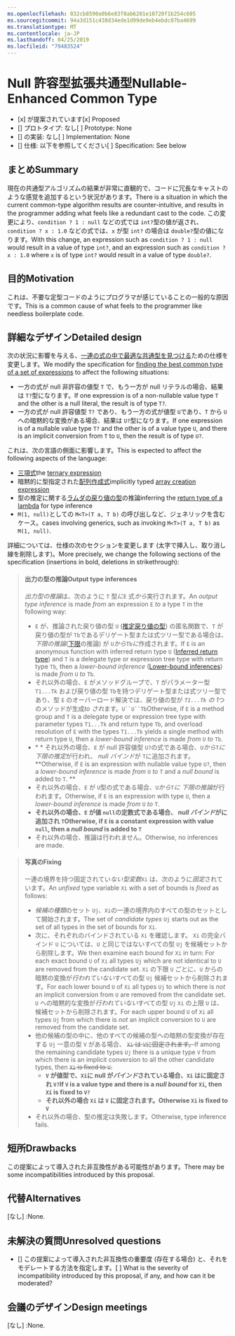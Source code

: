 ```yaml
---
ms.openlocfilehash: 032cb8590a0b6e83f8ab6201e10720f1b254c605
ms.sourcegitcommit: 94a3d151c438d34ede1d99de9eb4ebdc07ba4699
ms.translationtype: MT
ms.contentlocale: ja-JP
ms.lasthandoff: 04/25/2019
ms.locfileid: "79483524"
---
```

# <a name="nullable-enhanced-common-type"></a><span data-ttu-id="ec22a-101">Null 許容型拡張共通型</span><span class="sxs-lookup"><span data-stu-id="ec22a-101">Nullable-Enhanced Common Type</span></span>

* <span data-ttu-id="ec22a-102">[x] が提案されています</span><span class="sxs-lookup"><span data-stu-id="ec22a-102">[x] Proposed</span></span>
* <span data-ttu-id="ec22a-103">[] プロトタイプ: なし</span><span class="sxs-lookup"><span data-stu-id="ec22a-103">[ ] Prototype: None</span></span>
* <span data-ttu-id="ec22a-104">[] の実装: なし</span><span class="sxs-lookup"><span data-stu-id="ec22a-104">[ ] Implementation: None</span></span>
* <span data-ttu-id="ec22a-105">[] 仕様: 以下を参照してください</span><span class="sxs-lookup"><span data-stu-id="ec22a-105">[ ] Specification: See below</span></span>

## <a name="summary"></a><span data-ttu-id="ec22a-106">まとめ</span><span class="sxs-lookup"><span data-stu-id="ec22a-106">Summary</span></span>
[summary]: #summary

<span data-ttu-id="ec22a-107">現在の共通型アルゴリズムの結果が非常に直観的で、コードに冗長なキャストのような感覚を追加するという状況があります。</span><span class="sxs-lookup"><span data-stu-id="ec22a-107">There is a situation in which the current common-type algorithm results are counter-intuitive, and results in the programmer adding what feels like a redundant cast to the code.</span></span> <span data-ttu-id="ec22a-108">この変更により、`condition ? 1 : null` などの式では `int?`型の値が返され、`condition ? x : 1.0` などの式では、`x` が型 `int?` の場合は `double?`型の値になります。</span><span class="sxs-lookup"><span data-stu-id="ec22a-108">With this change, an expression such as `condition ? 1 : null` would result in a value of type `int?`, and an expression such as `condition ? x : 1.0` where `x` is of type `int?` would result in a value of type `double?`.</span></span>

## <a name="motivation"></a><span data-ttu-id="ec22a-109">目的</span><span class="sxs-lookup"><span data-stu-id="ec22a-109">Motivation</span></span>
[motivation]: #motivation

<span data-ttu-id="ec22a-110">これは、不要な定型コードのようにプログラマが感じていることの一般的な原因です。</span><span class="sxs-lookup"><span data-stu-id="ec22a-110">This is a common cause of what feels to the programmer like needless boilerplate code.</span></span>

## <a name="detailed-design"></a><span data-ttu-id="ec22a-111">詳細なデザイン</span><span class="sxs-lookup"><span data-stu-id="ec22a-111">Detailed design</span></span>
[design]: #detailed-design

<span data-ttu-id="ec22a-112">次の状況に影響を与える、[一連の式の中で最適な共通型を見つける](https://github.com/dotnet/csharplang/blob/master/spec/expressions.md#finding-the-best-common-type-of-a-set-of-expressions)ための仕様を変更します。</span><span class="sxs-lookup"><span data-stu-id="ec22a-112">We modify the specification for [finding the best common type of a set of expressions](https://github.com/dotnet/csharplang/blob/master/spec/expressions.md#finding-the-best-common-type-of-a-set-of-expressions) to affect the following situations:</span></span>

- <span data-ttu-id="ec22a-113">一方の式が null 非許容の値型 `T` で、もう一方が null リテラルの場合、結果は `T?`型になります。</span><span class="sxs-lookup"><span data-stu-id="ec22a-113">If one expression is of a non-nullable value type `T` and the other is a null literal, the result is of type `T?`.</span></span>
- <span data-ttu-id="ec22a-114">一方の式が null 許容値型 `T?` であり、もう一方の式が値型 `U`であり、`T` から `U`への暗黙的な変換がある場合、結果は `U?`型になります。</span><span class="sxs-lookup"><span data-stu-id="ec22a-114">If one expression is of a nullable value type `T?` and the other is of a value type `U`, and there is an implicit conversion from `T` to `U`, then the result is of type `U?`.</span></span>

<span data-ttu-id="ec22a-115">これは、次の言語の側面に影響します。</span><span class="sxs-lookup"><span data-stu-id="ec22a-115">This is expected to affect the following aspects of the language:</span></span>

- <span data-ttu-id="ec22a-116">[三項式](https://github.com/dotnet/csharplang/blob/master/spec/expressions.md#conditional-operator)</span><span class="sxs-lookup"><span data-stu-id="ec22a-116">the [ternary expression](https://github.com/dotnet/csharplang/blob/master/spec/expressions.md#conditional-operator)</span></span>
- <span data-ttu-id="ec22a-117">暗黙的に型指定された[配列作成式](https://github.com/dotnet/csharplang/blob/master/spec/expressions.md#array-creation-expressions)</span><span class="sxs-lookup"><span data-stu-id="ec22a-117">implicitly typed [array creation expression](https://github.com/dotnet/csharplang/blob/master/spec/expressions.md#array-creation-expressions)</span></span>
- <span data-ttu-id="ec22a-118">型の推定に関する[ラムダの戻り値の型](https://github.com/dotnet/csharplang/blob/master/spec/expressions.md#inferred-return-type)の推論</span><span class="sxs-lookup"><span data-stu-id="ec22a-118">inferring the [return type of a lambda](https://github.com/dotnet/csharplang/blob/master/spec/expressions.md#inferred-return-type) for type inference</span></span>
- <span data-ttu-id="ec22a-119">`M(1, null)`としての `M<T>(T a, T b)` の呼び出しなど、ジェネリックを含むケース。</span><span class="sxs-lookup"><span data-stu-id="ec22a-119">cases involving generics, such as invoking `M<T>(T a, T b)` as `M(1, null)`.</span></span>

<span data-ttu-id="ec22a-120">詳細については、仕様の次のセクションを変更します (太字で挿入し、取り消し線を削除します)。</span><span class="sxs-lookup"><span data-stu-id="ec22a-120">More precisely, we change the following sections of the specification (insertions in bold, deletions in strikethrough):</span></span>

> #### <a name="output-type-inferences"></a><span data-ttu-id="ec22a-121">出力の型の推論</span><span class="sxs-lookup"><span data-stu-id="ec22a-121">Output type inferences</span></span>
> 
> <span data-ttu-id="ec22a-122">*出力型の推論*は、次のように `T` 型*に*`E` 式*から*実行されます。</span><span class="sxs-lookup"><span data-stu-id="ec22a-122">An *output type inference* is made *from* an expression `E` *to* a type `T` in the following way:</span></span>
> 
> *  <span data-ttu-id="ec22a-123">`E` が、推論された戻り値の型 `U` ([推定戻り値の型](expressions.md#inferred-return-type)) の匿名関数で、`T` が戻り値の型が `Tb`であるデリゲート型または式ツリー型である場合は、*下限の推論*([下限](expressions.md#lower-bound-inferences)の推論) が `U`*から*`Tb`*に*作成されます。</span><span class="sxs-lookup"><span data-stu-id="ec22a-123">If `E` is an anonymous function with inferred return type  `U` ([Inferred return type](expressions.md#inferred-return-type)) and `T` is a delegate type or expression tree type with return type `Tb`, then a *lower-bound inference* ([Lower-bound inferences](expressions.md#lower-bound-inferences)) is made *from* `U` *to* `Tb`.</span></span>
> *  <span data-ttu-id="ec22a-124">それ以外の場合、`E` がメソッドグループで、`T` がパラメーター型 `T1...Tk` および戻り値の型 `Tb`を持つデリゲート型または式ツリー型であり、型 `E` のオーバーロード解決では、戻り値の型が *`T1...Tk` の 1*つのメソッドが生成*to* *され*ます。`U``U``Tb`</span><span class="sxs-lookup"><span data-stu-id="ec22a-124">Otherwise, if `E` is a method group and `T` is a delegate type or expression tree type with parameter types `T1...Tk` and return type `Tb`, and overload resolution of `E` with the types `T1...Tk` yields a single method with return type `U`, then a *lower-bound inference* is made *from* `U` *to* `Tb`.</span></span>
> *  <span data-ttu-id="ec22a-125">\* \* それ以外の場合、`E` が null 許容値型 `U?`の式である場合、`U`*から*`T`*に* *下限の推定*が行われ、 *null バインド*が `T`に追加されます。</span><span class="sxs-lookup"><span data-stu-id="ec22a-125">\*\*Otherwise, if `E` is an expression with nullable value type `U?`, then a *lower-bound inference* is made *from* `U` *to* `T` and a *null bound* is added to `T`.</span></span> **
> *  <span data-ttu-id="ec22a-126">それ以外の場合、`E` が `U`型の式である場合、`U`*から*`T`*に* *下限の推論*が行われます。</span><span class="sxs-lookup"><span data-stu-id="ec22a-126">Otherwise, if `E` is an expression with type `U`, then a *lower-bound inference* is made *from* `U` *to* `T`.</span></span>
> *  <span data-ttu-id="ec22a-127">**それ以外の場合、`E` が値 `null`の定数式である場合、 *null バインド*がに追加され `T`**</span><span class="sxs-lookup"><span data-stu-id="ec22a-127">**Otherwise, if `E` is a constant expression with value `null`, then a *null bound* is added to `T`**</span></span> 
> *  <span data-ttu-id="ec22a-128">それ以外の場合、推論は行われません。</span><span class="sxs-lookup"><span data-stu-id="ec22a-128">Otherwise, no inferences are made.</span></span>

> #### <a name="fixing"></a><span data-ttu-id="ec22a-129">写真の</span><span class="sxs-lookup"><span data-stu-id="ec22a-129">Fixing</span></span>
> 
> <span data-ttu-id="ec22a-130">一連の境界を持つ固定されてい*ない型変数*`Xi` は、次のように*固定*されています。</span><span class="sxs-lookup"><span data-stu-id="ec22a-130">An *unfixed* type variable `Xi` with a set of bounds is *fixed* as follows:</span></span>
> 
> *  <span data-ttu-id="ec22a-131">*候補の種類*のセット `Uj`、`Xi`の一連の境界内のすべての型のセットとして開始されます。</span><span class="sxs-lookup"><span data-stu-id="ec22a-131">The set of *candidate types* `Uj` starts out as the set of all types in the set of bounds for `Xi`.</span></span>
> *  <span data-ttu-id="ec22a-132">次に、それぞれのバインドされている `Xi` を確認します。 `Xi` の完全バインド `U` については、`U` と同じではないすべての型 `Uj` を候補セットから削除します。</span><span class="sxs-lookup"><span data-stu-id="ec22a-132">We then examine each bound for `Xi` in turn: For each exact bound `U` of `Xi` all types `Uj` which are not identical to `U` are removed from the candidate set.</span></span> <span data-ttu-id="ec22a-133">`Xi` の下限 `U` ごとに、`U` からの暗黙の変換が*行われていない*すべての型 `Uj` 候補セットから削除されます。</span><span class="sxs-lookup"><span data-stu-id="ec22a-133">For each lower bound `U` of `Xi` all types `Uj` to which there is *not* an implicit conversion from `U` are removed from the candidate set.</span></span> <span data-ttu-id="ec22a-134">`U` への暗黙的な変換が*行われていない*すべての型 `Uj` `Xi` の上限 `U` は、候補セットから削除されます。</span><span class="sxs-lookup"><span data-stu-id="ec22a-134">For each upper bound `U` of `Xi` all types `Uj` from which there is *not* an implicit conversion to `U` are removed from the candidate set.</span></span>
> *  <span data-ttu-id="ec22a-135">他の候補の型の中に、他のすべての候補の型への暗黙の型変換が存在する `Uj` 一意の型 `V` がある場合、 ~~`Xi` は `V`に固定されます。~~</span><span class="sxs-lookup"><span data-stu-id="ec22a-135">If among the remaining candidate types `Uj` there is a unique type `V` from which there is an implicit conversion to all the other candidate types, then ~~`Xi` is fixed to `V`.~~</span></span>
>     -  <span data-ttu-id="ec22a-136">**`V` が値型で、`Xi`に null が*バインド*されている場合、`Xi` はに固定され `V?`**</span><span class="sxs-lookup"><span data-stu-id="ec22a-136">**If `V` is a value type and there is a *null bound* for `Xi`, then `Xi` is fixed to `V?`**</span></span>
>     -  <span data-ttu-id="ec22a-137">**それ以外の場合 `Xi` は `V` に固定されます。**</span><span class="sxs-lookup"><span data-stu-id="ec22a-137">**Otherwise   `Xi` is fixed to `V`**</span></span>
> *  <span data-ttu-id="ec22a-138">それ以外の場合、型の推定は失敗します。</span><span class="sxs-lookup"><span data-stu-id="ec22a-138">Otherwise, type inference fails.</span></span>

## <a name="drawbacks"></a><span data-ttu-id="ec22a-139">短所</span><span class="sxs-lookup"><span data-stu-id="ec22a-139">Drawbacks</span></span>
[drawbacks]: #drawbacks

<span data-ttu-id="ec22a-140">この提案によって導入された非互換性がある可能性があります。</span><span class="sxs-lookup"><span data-stu-id="ec22a-140">There may be some incompatibilities introduced by this proposal.</span></span>

## <a name="alternatives"></a><span data-ttu-id="ec22a-141">代替</span><span class="sxs-lookup"><span data-stu-id="ec22a-141">Alternatives</span></span>
[alternatives]: #alternatives

<span data-ttu-id="ec22a-142">[なし] :</span><span class="sxs-lookup"><span data-stu-id="ec22a-142">None.</span></span>

## <a name="unresolved-questions"></a><span data-ttu-id="ec22a-143">未解決の質問</span><span class="sxs-lookup"><span data-stu-id="ec22a-143">Unresolved questions</span></span>
[unresolved]: #unresolved-questions

- <span data-ttu-id="ec22a-144">[] この提案によって導入された非互換性の重要度 (存在する場合) と、それをモデレートする方法を指定します。</span><span class="sxs-lookup"><span data-stu-id="ec22a-144">[ ] What is the severity of incompatibility introduced by this proposal, if any, and how can it be moderated?</span></span>

## <a name="design-meetings"></a><span data-ttu-id="ec22a-145">会議のデザイン</span><span class="sxs-lookup"><span data-stu-id="ec22a-145">Design meetings</span></span>

<span data-ttu-id="ec22a-146">[なし] :</span><span class="sxs-lookup"><span data-stu-id="ec22a-146">None.</span></span>
